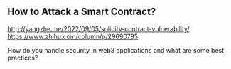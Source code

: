 ## How to Attack a Smart Contract?



http://yangzhe.me/2022/09/05/solidity-contract-vulnerability/
https://www.zhihu.com/column/p/29690785

How do you handle security in web3 applications and what are some best practices?